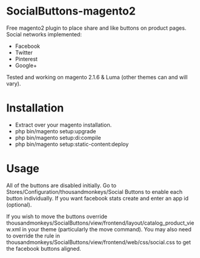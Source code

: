 # SocialButtons-magento2
Free magento2 plugin to place share and like buttons on product pages. Social networks implemented:
- Facebook
- Twitter
- Pinterest
- Google+

Tested and working on magento 2.1.6 & Luma (other themes can and will vary).

# Installation
- Extract over your magento installation.
- php bin/magento setup:upgrade
- php bin/magento setup:di:compile
- php bin/magento setup:static-content:deploy

# Usage
All of the buttons are disabled initially. Go to Stores/Configuration/thousandmonkeys/Social Buttons to enable each button individually. If you want facebook stats create and enter an app id (optional).

If you wish to move the buttons override thousandmonkeys/SocialButtons/view/frontend/layout/catalog_product_view.xml in your theme (particularly the move command). You may also need to override the rule in thousandmonkeys/SocialButtons/view/frontend/web/css/social.css to get the facebook buttons aligned.
